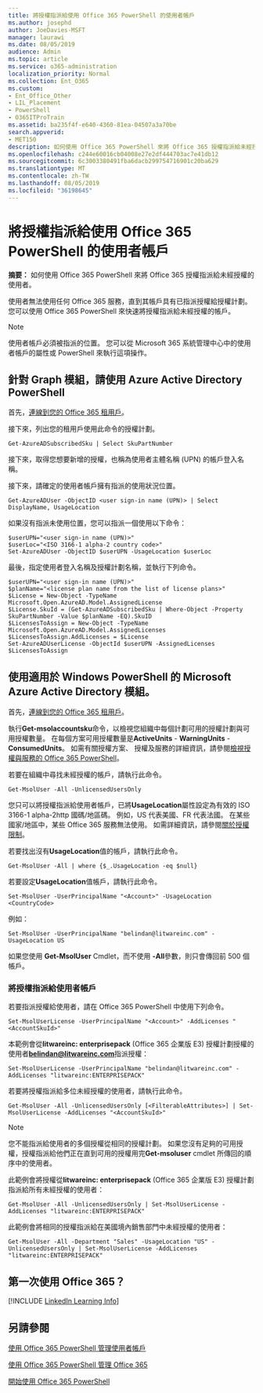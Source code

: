 ```yaml
---
title: 將授權指派給使用 Office 365 PowerShell 的使用者帳戶
ms.author: josephd
author: JoeDavies-MSFT
manager: laurawi
ms.date: 08/05/2019
audience: Admin
ms.topic: article
ms.service: o365-administration
localization_priority: Normal
ms.collection: Ent_O365
ms.custom:
- Ent_Office_Other
- LIL_Placement
- PowerShell
- O365ITProTrain
ms.assetid: ba235f4f-e640-4360-81ea-04507a3a70be
search.appverid:
- MET150
description: 如何使用 Office 365 PowerShell 來將 Office 365 授權指派給未經授權的使用者。
ms.openlocfilehash: c244e60016cb04008e27e2df444703ac7e41db12
ms.sourcegitcommit: 6c3003380491fba6dacb299754716901c20ba629
ms.translationtype: MT
ms.contentlocale: zh-TW
ms.lasthandoff: 08/05/2019
ms.locfileid: "36198645"
---
```

# <a name="assign-licenses-to-user-accounts-with-office-365-powershell"></a>將授權指派給使用 Office 365 PowerShell 的使用者帳戶

**摘要：** 如何使用 Office 365 PowerShell 來將 Office 365 授權指派給未經授權的使用者。
  
使用者無法使用任何 Office 365 服務，直到其帳戶具有已指派授權給授權計劃。 您可以使用 Office 365 PowerShell 來快速將授權指派給未經授權的帳戶。 

>[!Note]
>使用者帳戶必須被指派的位置。 您可以從 Microsoft 365 系統管理中心中的使用者帳戶的屬性或 PowerShell 來執行這項操作。
>

## <a name="use-the-azure-active-directory-powershell-for-graph-module"></a>針對 Graph 模組，請使用 Azure Active Directory PowerShell

首先，[連線到您的 Office 365 租用戶](connect-to-office-365-powershell.md#connect-with-the-azure-active-directory-powershell-for-graph-module)。
  

接下來，列出您的租用戶使用此命令的授權計劃。

```
Get-AzureADSubscribedSku | Select SkuPartNumber
```

接下來，取得您想要新增的授權，也稱為使用者主體名稱 (UPN) 的帳戶登入名稱。

接下來，請確定的使用者帳戶擁有指派的使用狀況位置。

```
Get-AzureADUser -ObjectID <user sign-in name (UPN)> | Select DisplayName, UsageLocation
```

如果沒有指派未使用位置，您可以指派一個使用以下命令：

```
$userUPN="<user sign-in name (UPN)>"
$userLoc="<ISO 3166-1 alpha-2 country code>"
Set-AzureADUser -ObjectID $userUPN -UsageLocation $userLoc
```

最後，指定使用者登入名稱及授權計劃名稱，並執行下列命令。

```
$userUPN="<user sign-in name (UPN)>"
$planName="<license plan name from the list of license plans>"
$License = New-Object -TypeName Microsoft.Open.AzureAD.Model.AssignedLicense
$License.SkuId = (Get-AzureADSubscribedSku | Where-Object -Property SkuPartNumber -Value $planName -EQ).SkuID
$LicensesToAssign = New-Object -TypeName Microsoft.Open.AzureAD.Model.AssignedLicenses
$LicensesToAssign.AddLicenses = $License
Set-AzureADUserLicense -ObjectId $userUPN -AssignedLicenses $LicensesToAssign
```

## <a name="use-the-microsoft-azure-active-directory-module-for-windows-powershell"></a>使用適用於 Windows PowerShell 的 Microsoft Azure Active Directory 模組。

首先，[連線到您的 Office 365 租用戶](connect-to-office-365-powershell.md#connect-with-the-microsoft-azure-active-directory-module-for-windows-powershell)。

執行**Get-msolaccountsku**命令，以檢視您組織中每個計劃可用的授權計劃與可用授權數量。 在每個方案可用授權數量是**ActiveUnits** - **WarningUnits** - **ConsumedUnits**。 如需有關授權方案、 授權及服務的詳細資訊，請參閱[檢視授權與服務的 Office 365 PowerShell](view-licenses-and-services-with-office-365-powershell.md)。
    
若要在組織中尋找未經授權的帳戶，請執行此命令。

```
Get-MsolUser -All -UnlicensedUsersOnly
```

您只可以將授權指派給使用者帳戶，已將**UsageLocation**屬性設定為有效的 ISO 3166-1 alpha-2http 國碼/地區碼。 例如，US 代表美國、FR 代表法國。 在某些國家/地區中，某些 Office 365 服務無法使用。 如需詳細資訊，請參閱[關於授權限制](https://go.microsoft.com/fwlink/p/?LinkId=691730)。
    
若要找出沒有**UsageLocation**值的帳戶，請執行此命令。

```
Get-MsolUser -All | where {$_.UsageLocation -eq $null}
```

若要設定**UsageLocation**值帳戶，請執行此命令。

```
Set-MsolUser -UserPrincipalName "<Account>" -UsageLocation <CountryCode>
```

例如：

```
Set-MsolUser -UserPrincipalName "belindan@litwareinc.com" -UsageLocation US
```
    
如果您使用 **Get-MsolUser** Cmdlet，而不使用 **-All**參數，則只會傳回前 500 個帳戶。

### <a name="assigning-licenses-to-user-accounts"></a>將授權指派給使用者帳戶
    
若要指派授權給使用者，請在 Office 365 PowerShell 中使用下列命令。
  
```
Set-MsolUserLicense -UserPrincipalName "<Account>" -AddLicenses "<AccountSkuId>"
```

本範例會從**litwareinc: enterprisepack** (Office 365 企業版 E3) 授權計劃授權的使用者**belindan@litwareinc.com**指派授權：
  
```
Set-MsolUserLicense -UserPrincipalName "belindan@litwareinc.com" -AddLicenses "litwareinc:ENTERPRISEPACK"
```

若要將授權指派給多位未經授權的使用者，請執行此命令。
  
```
Get-MsolUser -All -UnlicensedUsersOnly [<FilterableAttributes>] | Set-MsolUserLicense -AddLicenses "<AccountSkuId>"
```
  
>[!Note]
>您不能指派給使用者的多個授權從相同的授權計劃。 如果您沒有足夠的可用授權，授權指派給他們正在直到可用的授權用完**Get-msoluser** cmdlet 所傳回的順序中的使用者。
>

此範例會將授權從**litwareinc: enterprisepack** (Office 365 企業版 E3) 授權計劃指派給所有未經授權的使用者：
  
```
Get-MsolUser -All -UnlicensedUsersOnly | Set-MsolUserLicense -AddLicenses "litwareinc:ENTERPRISEPACK"
```

此範例會將相同的授權指派給在美國境內銷售部門中未經授權的使用者：
  
```
Get-MsolUser -All -Department "Sales" -UsageLocation "US" -UnlicensedUsersOnly | Set-MsolUserLicense -AddLicenses "litwareinc:ENTERPRISEPACK"
```
  
## <a name="new-to-office-365"></a>第一次使用 Office 365？

[!INCLUDE [LinkedIn Learning Info](../common/office/linkedin-learning-info.md)]

## <a name="see-also"></a>另請參閱

[使用 Office 365 PowerShell 管理使用者帳戶](manage-user-accounts-and-licenses-with-office-365-powershell.md)
  
[使用 Office 365 PowerShell 管理 Office 365](manage-office-365-with-office-365-powershell.md)
  
[開始使用 Office 365 PowerShell](getting-started-with-office-365-powershell.md)
